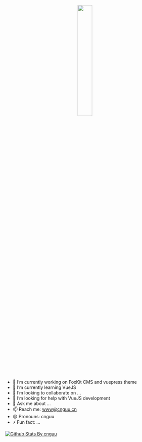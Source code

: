 <p align="center">
  <img src="https://cdn.jsdelivr.net/gh/cnguu/cnguu@master/hello-world.gif" width="30%">
</p>

- 🔭 I’m currently working on FoxKit CMS and vuepress theme
- 🌱 I’m currently learning VueJS
- 👯 I’m looking to collaborate on ...
- 🤔 I’m looking for help with VueJS development
- 💬 Ask me about ...
- 📫 Reach me: www@cnguu.cn
- 😄 Pronouns: cnguu
- ⚡ Fun fact: ...

[![Github Stats By cnguu](https://github-readme-stats.vercel.app/api?username=cnguu&show_icons=true&title_color=262626&icon_color=b997e8&text_color=722ed1&bg_color=f5f5f5)](https://github.com/anuraghazra/github-readme-stats)
